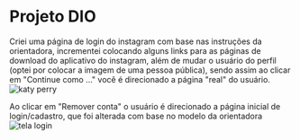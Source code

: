 # Projeto DIO
 Criei uma página de login do instagram com base nas instruções da orientadora, incrementei colocando alguns links para as páginas de download do aplicativo do instagram, além de mudar o usuário do perfil (optei por colocar a imagem de uma pessoa pública), sendo assim ao clicar em "Continue como ..." você é direcionado a página "real" do usuário.
 ![katy perry](https://user-images.githubusercontent.com/25914146/121272778-30423c80-c89d-11eb-9089-f25d199d80b5.JPG)
 
  Ao clicar em "Remover conta" o usuário é direcionado a página inicial de login/cadastro, que foi alterada com base no modelo da orientadora
![tela login](https://user-images.githubusercontent.com/25914146/121272797-3801e100-c89d-11eb-9942-11e2c6592e3f.JPG)


